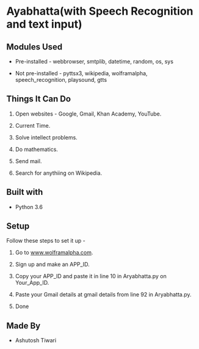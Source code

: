 # Ayabhatta(with Speech Recognition and text input)

## Modules Used

  * Pre-installed - webbrowser, smtplib, datetime, random, os, sys
  
  * Not pre-installed - pyttsx3, wikipedia, wolframalpha, speech_recognition, playsound, gtts

## Things It Can Do
 
 1. Open websites - Google, Gmail, Khan Academy, YouTube.
 
 2. Current Time.
 
 3. Solve intellect problems.

 4. Do mathematics.
 
 5. Send mail.

 6. Search for anythiing on Wikipedia.
 
 ## Built with
 
  * Python 3.6
 
 ## Setup
 Follow these steps to set it up - 
 
1. Go to www.wolframalpha.com.

2. Sign up and make an APP_ID.

3. Copy your APP_ID and paste it in line 10 in Aryabhatta.py on Your_App_ID.

4. Paste your Gmail details at gmail details from line 92 in Aryabhatta.py.

5. Done

 ## Made By 
 
 * Ashutosh Tiwari
